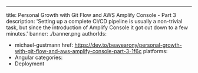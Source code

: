 ---
title: Personal Growth with Git Flow and AWS Amplify Console - Part 3
description: 'Setting up a complete CI/CD pipeline is usually a non-trivial task, but since the introduction of Amplify Console it got cut down to a few minutes.'
banner: ./banner.png
authorIds:
  - michael-gustmann
href: https://dev.to/beavearony/personal-growth-with-git-flow-and-aws-amplify-console-part-3-1f6c
platforms:
  - Angular
categories:
  - Deployment